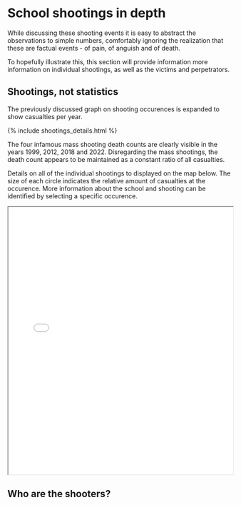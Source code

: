 # School shootings in depth

While discussing these shooting events it is easy to abstract the observations to simple numbers, comfortably ignoring the realization that these are factual events - of pain, of anguish and of death.

To hopefully illustrate this, this section will provide information more information on individual shootings, as well as the victims and perpetrators.

## Shootings, not statistics

The previously discussed graph on shooting occurences is expanded to show casualties per year.

{% include shootings_details.html %}

The four infamous mass shooting death counts are clearly visible in the years 1999, 2012, 2018 and 2022. Disregarding the mass shootings, the death count appears to be maintained as a constant ratio of all casualties.

Details on all of the individual shootings to displayed on the map below. The size of each circle indicates the relative amount of casualties at the occurence. More information about the school and shooting can be identified by selecting a specific occurence.

<div style="width: 100%;">
    <iframe 
        class="ioda"
        width="100%" height="600px" 
        src="assets/htmls/shootings_details.html"
        style="overflow: visible;"
        >
    </iframe>
</div>

<!-- ## Ethnicities affected

One of the features of the map above are the ethnicity distributions of the schools at which a shooting took place. Further investigation shows that -->

## Who are the shooters?

